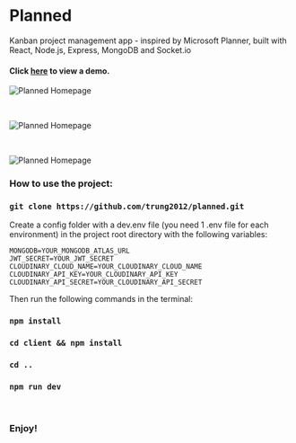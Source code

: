 # Planned
Kanban project management app - inspired by Microsoft Planner, built with React, Node.js, Express, MongoDB and Socket.io

#### Click [here](https://planned-app.herokuapp.com/) to view a demo.

![Planned Homepage](https://i.ibb.co/grryKLG/homepage.jpg)

<br/>

![Planned Homepage](https://i.ibb.co/LSXSJwL/project-charts.jpg)  

<br/>

![Planned Homepage](https://i.ibb.co/bHkQDnf/project-details.jpg)  

### How to use the project: 

### `git clone https://github.com/trung2012/planned.git`

Create a config folder with a dev.env file (you need 1 .env file for each environment) in the project root directory with the following variables:

```
MONGODB=YOUR_MONGODB_ATLAS_URL
JWT_SECRET=YOUR_JWT_SECRET
CLOUDINARY_CLOUD_NAME=YOUR_CLOUDINARY_CLOUD_NAME
CLOUDINARY_API_KEY=YOUR_CLOUDINARY_API_KEY
CLOUDINARY_API_SECRET=YOUR_CLOUDINARY_API_SECRET
```

Then run the following commands in the terminal: 

### `npm install`
### `cd client && npm install`
### `cd ..`
### `npm run dev`
<br/>

### Enjoy!
